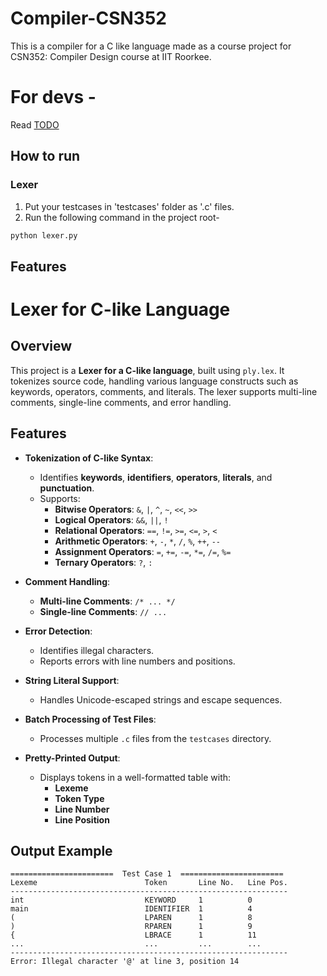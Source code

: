 # Compiler-CSN352
This is a compiler for a C like language made as a course project for CSN352: Compiler Design course at IIT Roorkee.

# For devs - 
Read [TODO](todo.md)

## How to run 
### Lexer
1.  Put your testcases in 'testcases' folder as '.c' files.
2.  Run the following command in the project root-
```bash
python lexer.py
```

## Features
# Lexer for C-like Language

## Overview
This project is a **Lexer for a C-like language**, built using `ply.lex`. It tokenizes source code, handling various language constructs such as keywords, operators, comments, and literals. The lexer supports multi-line comments, single-line comments, and error handling.

## Features
- **Tokenization of C-like Syntax**:
  - Identifies **keywords**, **identifiers**, **operators**, **literals**, and **punctuation**.
  - Supports:
    - **Bitwise Operators**: `&`, `|`, `^`, `~`, `<<`, `>>`
    - **Logical Operators**: `&&`, `||`, `!`
    - **Relational Operators**: `==`, `!=`, `>=`, `<=`, `>`, `<`
    - **Arithmetic Operators**: `+`, `-`, `*`, `/`, `%`, `++`, `--`
    - **Assignment Operators**: `=`, `+=`, `-=`, `*=`, `/=`, `%=`
    - **Ternary Operators**: `?`, `:`

- **Comment Handling**:
  - **Multi-line Comments**: `/* ... */`
  - **Single-line Comments**: `// ...`

- **Error Detection**:
  - Identifies illegal characters.
  - Reports errors with line numbers and positions.

- **String Literal Support**:
  - Handles Unicode-escaped strings and escape sequences.

- **Batch Processing of Test Files**:
  - Processes multiple `.c` files from the `testcases` directory.

- **Pretty-Printed Output**:
  - Displays tokens in a well-formatted table with:
    - **Lexeme**
    - **Token Type**
    - **Line Number**
    - **Line Position**

## Output Example
```
=======================  Test Case 1  =======================
Lexeme                        Token       Line No.   Line Pos.
--------------------------------------------------------------
int                           KEYWORD     1          0
main                          IDENTIFIER  1          4
(                             LPAREN      1          8
)                             RPAREN      1          9
{                             LBRACE      1          11
...                           ...         ...        ...
--------------------------------------------------------------
Error: Illegal character '@' at line 3, position 14
```

